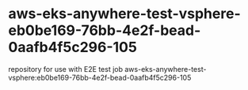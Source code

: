 # aws-eks-anywhere-test-vsphere-eb0be169-76bb-4e2f-bead-0aafb4f5c296-105
repository for use with E2E test job aws-eks-anywhere-test-vsphere:eb0be169-76bb-4e2f-bead-0aafb4f5c296-105
